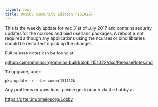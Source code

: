 ```yaml
---
layout: post
title: OmniOS Community Edition r151022k
---
```


This is the weekly update for w/c 31st of July 2017 and contains security
updates for the ncurses and bind userland packages. A reboot is not required
although any applications using the ncurses or bind libraries should be
restarted to pick up the changes.

Full release notes can be found at 

[github.com/omniosorg/omnios-build/blob/r151022/doc/ReleaseNotes.md](https://github.com/omniosorg/omnios-build/blob/r151022/doc/ReleaseNotes.md)

To upgrade, utter: 

```
pkg update -r --be-name=r151022k 
```

Any problems or questions, please get in touch via the Lobby at

https://gitter.im/omniosorg/Lobby
